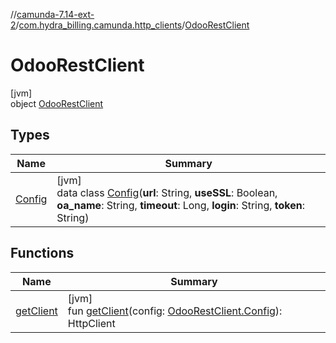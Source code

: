 //[camunda-7.14-ext-2](../../../index.md)/[com.hydra_billing.camunda.http_clients](../index.md)/[OdooRestClient](index.md)

# OdooRestClient

[jvm]\
object [OdooRestClient](index.md)

## Types

| Name | Summary |
|---|---|
| [Config](-config/index.md) | [jvm]<br>data class [Config](-config/index.md)(**url**: String, **useSSL**: Boolean, **oa_name**: String, **timeout**: Long, **login**: String, **token**: String) |

## Functions

| Name | Summary |
|---|---|
| [getClient](get-client.md) | [jvm]<br>fun [getClient](get-client.md)(config: [OdooRestClient.Config](-config/index.md)): HttpClient |

